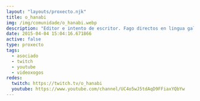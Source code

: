 ```yaml
---
layout: "layouts/proxecto.njk"
title: o_hanabi
img: /img/comunidade/o_hanabi.webp
description: "Editor e intento de escritor. Fago directos en lingua galega, normalmente xogando a xogos de medo ou a algunha novidade.. #saúdeMental Bio"
date: 2015-04-04 15:04:16.671866
active: false
type: proxecto
tags:
  - asociado
  - twitch
  - youtube
  - videoxogos
redes:
  twitch: https://twitch.tv/o_hanabi
  youtube: https://www.youtube.com/channel/UC4o5wJ5tdAqD9FFiaxYQbYw
---
```

